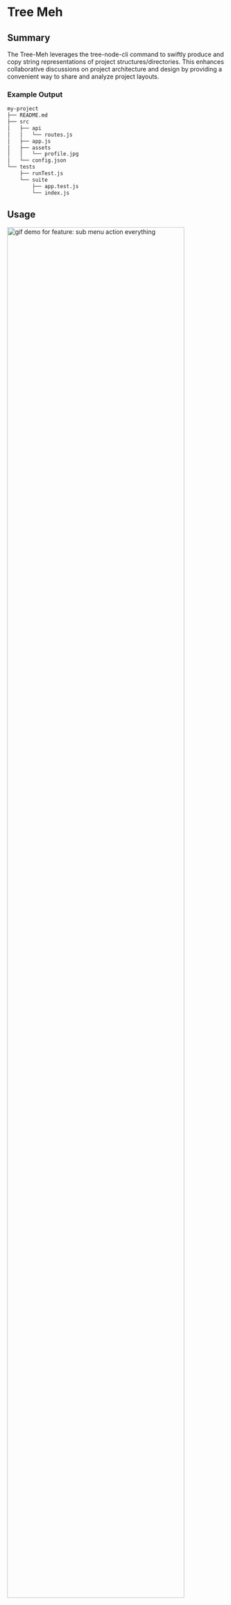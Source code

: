 # Tree Meh

## Summary

The Tree-Meh leverages the tree-node-cli command to swiftly produce and copy string representations of project structures/directories. This enhances collaborative discussions on project architecture and design by providing a convenient way to share and analyze project layouts.  

### Example Output
```bash
my-project
├── README.md
├── src
│   ├── api
│   │   └── routes.js
│   ├── app.js
│   ├── assets
│   │   └── profile.jpg
│   └── config.json
└── tests
    ├── runTest.js
    └── suite
        ├── app.test.js
        └── index.js
```

## Usage

<img src="https://jtroussard.github.io/static-site/http-1692229795084.gif" alt="gif demo for feature: sub menu action everything" width="90%">

1. Install the "Tree-Meh" extension from the Visual Studio Code Marketplace.

2. Navigate to the Explorer view and right-click on a directory within your project.

3. Select "Generate Project Tree" from the context menu.

4. The extension will generate a tree representation of the directory structure and copy it to your clipboard.

5. Paste the copied tree wherever you need.

## Features

1. **Generate Tree**: Right-click on any directory in the Explorer and choose "Generate Project Tree" from the context menu. This action triggers the extension to create a visual representation of the directory structure and copies it to your clipboard.

1. New Features Coming Soon

## Example Use Cases

- **AI-Assisted Analysis**: Engage with AI assistants like ChatGPT to pitch your refactor or design ideas. Share the tree with AI to get insights, suggestions, and analysis.

- **Documentation After Refactoring**: Whether your project coding convention calls for a project directory representation in the docs or you're maintaining a legacy project, it can be a real pain to update these diagrams by hand. Even if leveraging the terminal command, the process of getting that output from a terminal into a README file can drive anyone bonkers. Now in two clips and a paste you can update the docuemntation seemlessly

## Extension Settings

Configuration settings coming soon.

<!-- ## Known Issues -->

## Release Notes

### 1.0.0

Initial production release of Tree Meh directory tree copy utility.

## Development Setup

To work on the Tree-Meh extension on your local machine, follow these steps:

1. **Clone the Repository**:
Open a terminal and navigate to the directory where you want to clone the extension's repository. Then, run the following command:

`git clone git@github.com:jtroussard/tree-meh.git`

2. **Navigate to the Extension's Directory**:
Change your working directory to the newly cloned repository:

`cd tree-meh`

3. **Install Dependencies**:
Use npm to install the required dependencies for the extension. Run the following command:

`npm install`

This command will download and install the dependencies mentioned in the `package.json` file.

4. **Start Development**:
Now that the dependencies are installed, you can start developing the extension. Open the cloned repository in Visual Studio Code:

`code .`

### Testing

During development, you might need to test your extension. Use the following command to build the extension:

`npm test`

You can then test your extension within Visual Studio Code by pressing `F5`, make sure your focus is set on the `extensions.js` file.

## Feedback/Support

We value your feedback! If you encounter any issues or have suggestions for improvement, please feel free to [raise an issue on GitHub](https://github.com/jtroussard/tree-meh).

## LICENSE

This extension is released under the [MIT License](https://github.com/jtroussard/tree-meh/blob/main/LICENSE).
